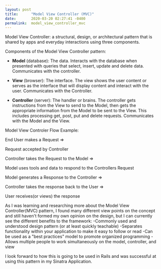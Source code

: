 ```yaml
---
layout: post
title:      "Model View Controller (MVC)"
date:       2020-03-20 02:27:41 -0400
permalink:  model_view_controller_mvc
---
```



Model View Controller: a structural, design, or architectural pattern that is shared by apps and everyday interactions using three components.

Components of the Model View Controller pattern:

* **Model** (database): The data. 
Interacts with the database when presented with queries that select, insert, update and delete data. 
Communicates with the controller.

* **View** (browser): The interface. 
The view shows the user content or serves as the interface that will display content and interact with the user. 
Communicates with the Controller.

* **Controller** (server): The handler or brains. 
The controller gets instructions from the View to send to the Model, then gets the appropriate information from the Model to be sent to the View. This includes processing get, post, put and delete requests.
Communicates with the Model and the View. 


Model View Controler Flow Example:

End User makes a Request =>

Request accepted by Controller

Controller takes the Request to the Model  =>

Model uses tools and data to respond to the Controllers Request

Model generates a Response to the Controller =>

Controller takes the response back to the User =>

User receives(or views) the response


As I was learning and researching more about the Model View Controller(MVC) pattern, I found many different view points on the concept and still haven't formed my own opinion on the design, but I can currently see the different benefits to the framework:
-Commonly used and understood design pattern (or at least quickly teachable)
-Separates functionality within your application to make it easy to follow or read
-Can be used as a "best practices" model to promote organized programming
-Allows multiple people to work simultaneously on the model, controller, and view

I look forward to how this is going to be used in Rails and was successful at using this pattern in my Sinatra Application.

